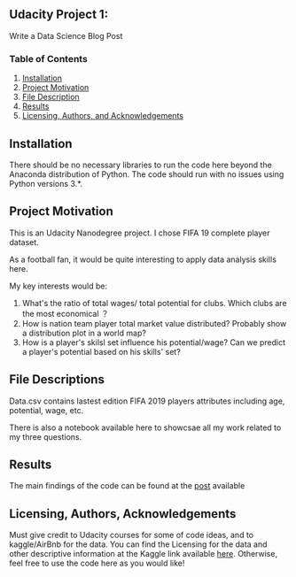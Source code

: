 ## Udacity Project 1: 
Write a Data Science Blog Post   
### Table of Contents

1.  [Installation](https://github.com/rachit1010/rachit/blob/main/README.md#installation)
2.  [Project Motivation](https://github.com/rachit1010/rachit/blob/main/README.md#project-motivation)
3.  [File Description](https://github.com/rachit1010/rachit/blob/main/README.md#files)
4.  [Results](https://github.com/rachit1010/rachit/blob/main/README.md#results)
5.  [Licensing, Authors, and Acknowledgements](https://github.com/rachit1010/rachit/blob/main/README.md#licensing)

## [](https://github.com/rachit1010/rachit/blob/main/README.md#installation-)Installation

There should be no necessary libraries to run the code here beyond the Anaconda distribution of Python. The code should run with no issues using Python versions 3.*.

## [](https://github.com/rachit1010/rachit/blob/main/README.md#project-motivation)Project Motivation

This is an Udacity Nanodegree project. I chose FIFA 19 complete player dataset.

As a football fan, it would be quite interesting to apply data analysis skills here.

My key interests would be:

1.  What's the ratio of total wages/ total potential for clubs. Which clubs are the most economical ？
2.  How is nation team player total market value distributed? Probably show a distribution plot in a world map?
3.  How is a player's skilsl set influence his potential/wage? Can we predict a player's potential based on his skills' set?

## [](https://github.com/rachit1010/rachit/blob/main/README.md#file-descriptions-)File Descriptions

Data.csv contains lastest edition FIFA 2019 players attributes including age, potential, wage, etc.

There is also a notebook available here to showcsae all my work related to my three questions.

## [](https://github.com/rachit1010/rachit/blob/main/README.md#results)Results

The main findings of the code can be found at the  [post](https://www.kaggle.com/rtatman/download-a-csv-file-from-a-kernel)  available

## [](https://github.com/rachit1010/rachit/blob/main/README.md#licensing-authors-acknowledgements)Licensing, Authors, Acknowledgements

Must give credit to Udacity courses for some of code ideas, and to kaggle/AirBnb for the data. You can find the Licensing for the data and other descriptive information at the Kaggle link available  [here](https://www.google.com/search?q=images&sxsrf=ALeKk01EzMI4URoOk4y_oV52up1lp_3OHg:1618564865803&source=lnms&tbm=isch&sa=X&ved=2ahUKEwiI1Pz-t4LwAhWzoekKHcwzDrcQ_AUoAXoECAEQAw&biw=1280&bih=553#imgrc=wp1tdfttzeGYZM). Otherwise, feel free to use the code here as you would like!


    


    
    
    
